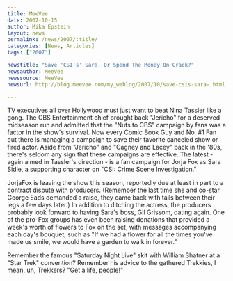 ```yaml
---
title: MeeVee 
date: 2007-10-15
author: Mika Epstein
layout: news
permalink: /news/2007/:title/
categories: [News, Articles]
tags: ["2007"]

newstitle: "Save 'CSI's' Sara, Or Spend The Money On Crack?"
newsauthor: MeeVee
newssource: MeeVee
newsurl: http://blog.meevee.com/my_weblog/2007/10/save-csis-sara-.html

---
```


TV executives all over Hollywood must just want to beat Nina Tassler like a gong. The CBS Entertainment chief brought back "Jericho" for a deserved midseason run and admitted that the "Nuts to CBS" campaign by fans was a factor in the show's survival. Now every Comic Book Guy and No. #1 Fan out there is managing a campaign to save their favorite canceled show or fired actor. Aside from "Jericho" and "Cagney and Lacey" back in the '80s, there's seldom any sign that these campaigns are effective. The latest - again aimed in Tassler's direction - is a fan campaign for Jorja Fox as Sara Sidle, a supporting character on "CSI: Crime Scene Investigation."

JorjaFox is leaving the show this season, reportedly due at least in part to a contract dispute with producers. (Remember the last time she and co-star George Eads demanded a raise, they came back with tails between their legs a few days later.) In addition to ditching the actress, the producers probably look forward to having Sara's boss, Gil Grissom, dating again. One of the pro-Fox groups has even been raising donations that provided a week's worth of flowers to Fox on the set, with messages accompanying each day's bouquet, such as "If we had a flower for all the times you've made us smile, we would have a garden to walk in forever."

Remember the famous "Saturday Night Live" skit with William Shatner at a "Star Trek" convention? Remember his advice to the gathered Trekkies, I mean, uh, Trekkers? "Get a life, people!"